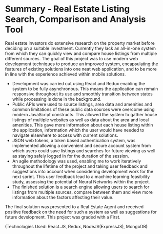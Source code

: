 # Summary - Real Estate Listing Search, Comparison and Analysis Tool
Real estate investors do extensive research on the property market before deciding on a suitable investment. Currently they lack an all-in-one system from which they can quickly view and compare house listings from multiple different sources. The goal of this project was to use modern web development techniques to produce an improved system, encapsulating the features of existing solutions into one neat web application, and to be more in line with the experience achieved within mobile solutions.

*	Development was carried out using React and Redux enabling the system to be fully asynchronous.  This means the application can remain responsive throughout its use and smoothly transition between states while processing is done in the background. 
* Public APIs were used to source listings, area data and amenities and common limitations of these public data sources were overcome using modern JavaScript constructs. This allowed the system to gather house listings of multiple websites as well as data about the area and local amenities. This gave more information about each house listing within the application, information which the user would have needed to navigate elsewhere to access with current solutions.
*	JSON web tokens, a token based authentication system, was implemented allowing a convenient and secure account system from which users could save listings and searches for future viewing as well as staying safely logged in for the duration of the session.
*	An agile methodology was used, enabling me to work iteratively throughout the lifetime of the project and taking user feedback and suggestions into account when considering development work for the next sprint. This user feedback lead to a machine learning feasibility study, assessing the potential of Neural Networks within the project.
* The finished solution is a search engine allowing users to search for listings from multiple sources, compare between them and view more information about the factors affecting their value. 

The final solution was presented to a Real Estate Agent and received positive feedback on the need for such a system as well as suggestions for future development. This project was graded with a First.


(Technologies Used: React.JS, Redux, NodeJS(ExpressJS), MongoDB)

